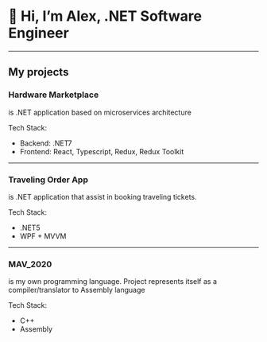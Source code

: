 # 👋 Hi, I’m Alex, .NET Software Engineer

<hr />

<h2>My projects</h2>

<h3>Hardware Marketplace</h3>
<p>is .NET application based on microservices architecture</p>
<p>Tech Stack: 
  <ul>
    <li>Backend: .NET7</li>
    <li>Frontend: React, Typescript, Redux, Redux Toolkit</li>
</ul>

<hr />

<h3>Traveling Order App</h3>
<p>is .NET application that assist in booking traveling tickets.
<p>Tech Stack: 
<ul>
    <li>.NET5</li>
    <li>WPF + MVVM</li>
</ul>
<hr />

<h3>MAV_2020</h3>
<p>is my own programming language. Project represents itself as a compiler/translator to Assembly language</p>
<p>Tech Stack: 
<ul>
    <li>C++</li>
    <li>Assembly</li>
</ul>
